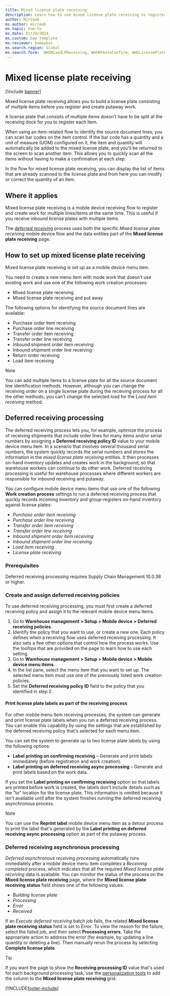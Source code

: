 ```yaml
---
title: Mixed license plate receiving
description: Learn how to use mixed license plate receiving to register and create work for multiple items with a mobile device with an outline on where it applies.
author: Mirzaab
ms.author: mirzaab
ms.topic: how-to
ms.date: 01/29/2024
ms.custom: bap-template
ms.reviewer: kamaybac
ms.search.region: Global
ms.search.form:  WHSMixedLPReceiving, WHSRFAutoConfirm, WHSLicensePlate, WHSRFMenuItem, WHSDeferredReceivingPolicy
---
```


# Mixed license plate receiving

[!include [banner](../includes/banner.md)]

Mixed license plate receiving allows you to build a license plate consisting of multiple items before you register and create putaway work.

A license plate that consists of multiple items doesn't have to be split at the receiving dock for you to register each item.

When using an item-related flow to identify the source document lines, you can scan bar codes on the item control. If the bar code has a quantity and a unit of measure (UOM) configured on it, the item and quantity will automatically be added to the mixed license plate, and you'll be returned to the screen to scan another item. This allows you to quickly scan all the items without having to make a confirmation at each step.

In the flow for mixed license plate receiving, you can display the list of items that are already scanned to the license plate and from here you can modify or correct the quantity of an item.

## Where it applies

Mixed license plate receiving is a mobile device receiving flow to register and create work for multiple lines/items at the same time. This is useful if you receive inbound license plates with multiple items.

The [*deferred receiving*](#deferred-receiving-processing) process uses both the specific *Mixed license plate receiving* mobile device flow and the data entities part of the **Mixed license plate receiving** page.  

## How to set up mixed license plate receiving

Mixed license plate receiving is set up as a mobile device menu item.

You need to create a new menu item with mode work that doesn't use existing work and use one of the following work creation processes:

- Mixed license plate receiving
- Mixed license plate receiving and put away

The following options for identifying the source document lines are available:

- Purchase order item receiving
- Purchase order line receiving
- Transfer order item receiving
- Transfer order line receiving
- Inbound shipment order item receiving
- Inbound shipment order line receiving
- Return order receiving
- Load item receiving

> [!NOTE]
> You can add multiple items to a license plate for all the source document line identification methods. However, although you can change the receiving order on a single license plate during the receiving process for all the other methods, you can't change the selected load for the *Load item receiving* method.

## <a name="deferred-receiving-processing"></a>Deferred receiving processing

The deferred receiving process lets you, for example, optimize the process of receiving shipments that include order lines for many items and/or serial numbers by assigning a **Deferred receiving policy ID** value to your mobile device menu item. In a scenario that involves several thousand serial numbers, the system quickly records the serial numbers and stores the information in the *mixed license plate receiving* entities. It then processes on-hand inventory updates and creates work in the background, so that warehouse workers can continue to do other work. Deferred receiving processing is useful for warehouse processes where different workers are responsible for inbound receiving and putaway.

You can configure mobile device menu items that use one of the following **Work creation process** settings to run a deferred receiving process that quickly records incoming inventory and group-registers on-hand inventory against license plates:

- *Purchase order item receiving*
- *Purchase order line receiving*
- *Transfer order item receiving*
- *Transfer order line receiving*
- *Inbound shipment order item receiving*
- *Inbound shipment order line receiving*
- *Load item receiving*
- *License plate receiving*

### Prerequisites

Deferred receiving processing requires Supply Chain Management 10.0.38 or higher.

### Create and assign deferred receiving policies

To use deferred receiving processing, you must first create a deferred receiving policy and assign it to the relevant mobile device menu items.

1. Go to **Warehouse management \> Setup \> Mobile device \> Deferred receiving policies**.
1. Identify the policy that you want to use, or create a new one. Each policy defines when a receiving flow uses deferred receiving processing. It also sets a few other options that control how the process works. Use the tooltips that are provided on the page to learn how to use each setting.
1. Go to **Warehouse management \> Setup \> Mobile device \> Mobile device menu items**.
1. In the list pane, select the menu item that you want to set up. The selected menu item must use one of the previously listed work creation policies.
1. Set the **Deferred receiving policy ID** field to the policy that you identified in step 2.

#### Print license plate labels as part of the receiving process

For other mobile menu item receiving processes, the system can generate and print license plate labels when you run a deferred receiving process. You can enable this capability by using the settings that are established by the deferred receiving policy that's selected for each menu item.

You can set the system to generate up to two license plate labels by using the following options:

- **Label printing on confirming receiving** – Generate and print labels immediately (before registration and work creation).
- **Label printing on deferred receiving async processing** – Generate and print labels based on the work data.

If you set the **Label printing on confirming receiving** option so that labels are printed before work is created, the labels don't include details such as the "to" location for the license plate. This information is omitted because it isn't available until after the system finishes running the deferred receiving asynchronous process.

> [!NOTE]
> You can use the **Reprint label** mobile device menu item as a detour process to print the label that's generated by the **Label printing on deferred receiving async processing** option as part of the putaway process.
  
### Deferred receiving asynchronous processing

*Deferred asynchronous receiving processing* automatically runs immediately after a mobile device menu item completes a *Receiving completed* process, which indicates that all the required *Mixed license plate receiving* data is available. You can monitor the status of the process on the **Mixed license plate receiving** page, where the **Mixed license plate receiving status** field shows one of the following values:

- *Building license plate*
- *Processing*
- *Error*
- *Received*

If an *Execute deferred receiving* batch job fails, the related **Mixed license plate receiving status** field is set to *Error*. To view the reason for the failure, select the failed job, and then select **Processing errors**. Take the appropriate action to address the error (for example, by updating a line quantity or deleting a line). Then manually rerun the process by selecting **Complete license plate**.

> [!TIP]
> If you want the page to show the **Receiving processing ID** value that's used for each background processing task, use the [personalization tools](../../fin-ops-core/dev-itpro/get-started/personalize-user-experience.md) to add the column to the **Mixed license plate receiving** grid.

[!INCLUDE[footer-include](../../includes/footer-banner.md)]
